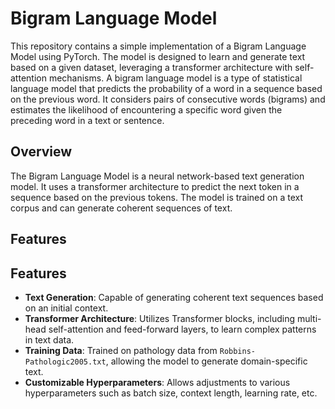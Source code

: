 # Bigram Language Model

This repository contains a simple implementation of a Bigram Language Model using PyTorch. The model is designed to learn and generate text based on a given dataset, leveraging a transformer architecture with self-attention mechanisms.
A bigram language model is a type of statistical language model that predicts the probability of a word in a sequence based on the previous word. It considers pairs of consecutive words (bigrams) and estimates the likelihood of encountering a specific word given the preceding word in a text or sentence.

## Overview

The Bigram Language Model is a neural network-based text generation model. It uses a transformer architecture to predict the next token in a sequence based on the previous tokens. The model is trained on a text corpus and can generate coherent sequences of text.

## Features

## Features

- **Text Generation**: Capable of generating coherent text sequences based on an initial context.
- **Transformer Architecture**: Utilizes Transformer blocks, including multi-head self-attention and feed-forward layers, to learn complex patterns in text data.
- **Training Data**: Trained on pathology data from `Robbins-Pathologic2005.txt`, allowing the model to generate domain-specific text.
- **Customizable Hyperparameters**: Allows adjustments to various hyperparameters such as batch size, context length, learning rate, etc.


